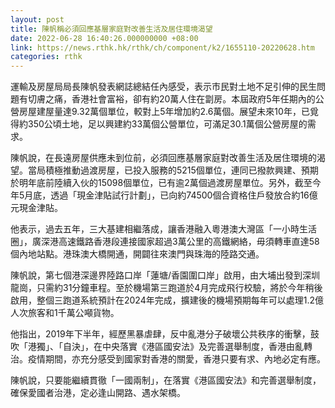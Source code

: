 ```yaml
---
layout: post
title: 陳帆稱必須回應基層家庭對改善生活及居住環境渴望
date: 2022-06-28 16:40:26.000000000 +08:00
link: https://news.rthk.hk/rthk/ch/component/k2/1655110-20220628.htm
categories: rthk
---
```


運輸及房屋局局長陳帆發表網誌總結任內感受，表示市民對土地不足引伸的民生問題有切膚之痛，香港社會富裕，卻有約20萬人住在劏房。本屆政府5年任期內的公營房屋建屋量達9.32萬個單位，較對上5年增加約2.6萬個。展望未來10年，已覓得約350公頃土地，足以興建約33萬個公營單位，可滿足30.1萬個公營房屋的需求。

陳帆說，在長遠房屋供應未到位前，必須回應基層家庭對改善生活及居住環境的渴望。當局積極推動過渡房屋，已投入服務的5215個單位，連同已撥款興建、預期於明年底前陸續入伙的15098個單位，已有逾2萬個過渡房屋單位。另外，截至今年5月底，透過「現金津貼試行計劃」，已向約74500個合資格住戶發放合約16億元現金津貼。

他表示，過去五年，三大基建相繼落成，讓香港融入粵港澳大灣區「一小時生活圈」，廣深港高速鐵路香港段連接國家超過3萬公里的高鐵網絡，毋須轉車直達58個內地站點。港珠澳大橋開通，開闢往來澳門與珠海的陸路交通。

陳帆說，第七個港深邊界陸路口岸「蓮塘/香園圍口岸」啟用，由大埔出發到深圳龍崗，只需約31分鐘車程。至於機場第三跑道於4月完成飛行校驗，將於今年稍後啟用，整個三跑道系統預計在2024年完成，擴建後的機場預期每年可以處理1.2億人次旅客和1千萬公噸貨物。

他指出，2019年下半年，經歷黑暴虐肆，反中亂港分子破壞公共秩序的衝擊，鼓吹「港獨」、「自決」，在中央落實《港區國安法》及完善選舉制度，香港由亂轉治。疫情期間，亦充分感受到國家對香港的關愛，香港只要有求、內地必定有應。

陳帆說，只要能繼續貫徹「一國兩制」，在落實《港區國安法》和完善選舉制度，確保愛國者治港，定必逢山開路、遇水架橋。
